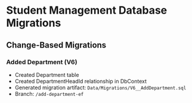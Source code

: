 # Student Management Database Migrations

## Change-Based Migrations

### Added Department (V6)
- Created Department table
- Created DepartmentHeadId relationship in DbContext
- Generated migration artifact: `Data/Migrations/V6__AddDepartment.sql`
- Branch: `/add-department-ef`